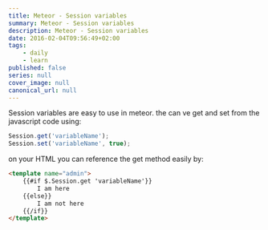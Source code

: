 ```yaml
---
title: Meteor - Session variables
summary: Meteor - Session variables
description: Meteor - Session variables
date: 2016-02-04T09:56:49+02:00
tags: 
    - daily
    - learn
published: false
series: null
cover_image: null
canonical_url: null
---
```


Session variables are easy to use in meteor. the can ve get and set from the javascript code using:

```javascript
Session.get('variableName');
Session.set('variableName', true);
```

on your HTML you can reference the get method easily by:
```HTML
<template name="admin">
    {{#if $.Session.get 'variableName'}}
        I am here
    {{else}}
        I am not here
    {{/if}}
</template>
```
